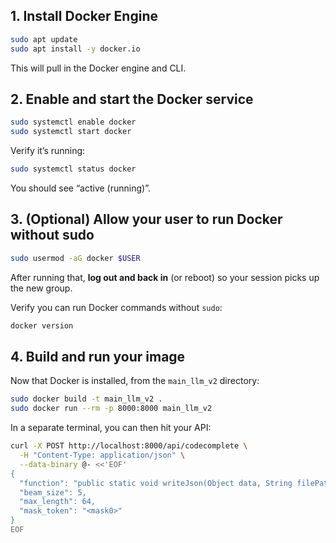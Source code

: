 ## 1. Install Docker Engine

```bash
sudo apt update
sudo apt install -y docker.io
```

This will pull in the Docker engine and CLI.

## 2. Enable and start the Docker service

```bash
sudo systemctl enable docker
sudo systemctl start docker
```

Verify it’s running:

```bash
sudo systemctl status docker
```

You should see “active (running)”.

## 3. (Optional) Allow your user to run Docker without sudo

```bash
sudo usermod -aG docker $USER
```

After running that, **log out and back in** (or reboot) so your session picks up the new group.

Verify you can run Docker commands without `sudo`:

```bash
docker version
```

## 4. Build and run your image

Now that Docker is installed, from the `main_llm_v2` directory:

```bash
sudo docker build -t main_llm_v2 .
sudo docker run --rm -p 8000:8000 main_llm_v2
```

In a separate terminal, you can then hit your API:

```bash
curl -X POST http://localhost:8000/api/codecomplete \
  -H "Content-Type: application/json" \
  --data-binary @- <<'EOF'
{
  "function": "public static void writeJson(Object data, String filePath) throws IOException {\n    Gson gson = new GsonBuilder()\n                   .setPrettyPrinting()\n                   .create();\n    try (Writer writer = new FileWriter(filePath)) {\n        gson.<mask0>(data, writer);\n    }\n}",
  "beam_size": 5,
  "max_length": 64,
  "mask_token": "<mask0>"
}
EOF
```
